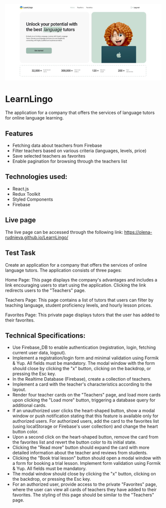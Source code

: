 ![Home](./public/home.jpg)

# LearnLingo

The application for a company that offers the services of language tutors for
online language learning.

## Features

- Fetching data about teachers from Firebase
- Filter teachers based on various criteria (languages, levels, price)
- Save selected teachers as favorites
- Enable pagination for browsing through the teachers list

## Technologies used:

- React.js
- Redux Toolkit
- Styled Components
- Firebase

## Live page

The live page can be accessed through the following link:
https://olena-rudnieva.github.io/LearnLingo/

## Test Task

Create an application for a company that offers the services of online language
tutors. The application consists of three pages:

Home Page: This page displays the company's advantages and includes a link
encouraging users to start using the application. Clicking the link redirects
users to the "Teachers" page.

Teachers Page: This page contains a list of tutors that users can filter by
teaching language, student proficiency levels, and hourly lesson prices.

Favorites Page: This private page displays tutors that the user has added to
their favorites.

## Technical Specifications:

- Use Firebase_DB to enable authentication (registration, login, fetching
  current user data, logout).
- Implement a registration/login form and minimal validation using Formik & Yup.
  All fields must be mandatory. The modal window with the form should close by
  clicking the "x" button, clicking on the backdrop, or pressing the Esc key.
- In the Realtime Database (Firebase), create a collection of teachers.
- Implement a card with the teacher's characteristics according to the layout.
- Render four teacher cards on the "Teachers" page, and load more cards upon
  clicking the "Load more" button, triggering a database query for additional
  cards.
- If an unauthorized user clicks the heart-shaped button, show a modal window or
  push notification stating that this feature is available only for authorized
  users. For authorized users, add the card to the favorites list (using
  localStorage or Firebase's user collection) and change the heart button color.
- Upon a second click on the heart-shaped button, remove the card from the
  favorites list and revert the button color to its initial state.
- Clicking the "Read more" button should expand the card with more detailed
  information about the teacher and reviews from students.
- Clicking the "Book trial lesson" button should open a modal window with a form
  for booking a trial lesson. Implement form validation using Formik & Yup. All
  fields must be mandatory.
- The modal window should close by clicking the "x" button, clicking on the
  backdrop, or pressing the Esc key.
- For an authorized user, provide access to the private "Favorites" page, where
  the user can view all cards of teachers they have added to their favorites.
  The styling of this page should be similar to the "Teachers" page.

